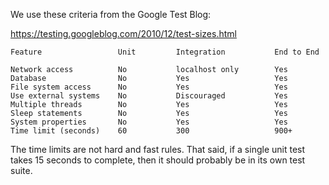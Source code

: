 
We use these criteria from the Google Test Blog:

https://testing.googleblog.com/2010/12/test-sizes.html

    Feature                 Unit         Integration           End to End

    Network access          No           localhost only        Yes
    Database                No           Yes                   Yes
    File system access      No           Yes                   Yes
    Use external systems    No           Discouraged           Yes
    Multiple threads        No           Yes                   Yes
    Sleep statements        No           Yes                   Yes
    System properties       No           Yes                   Yes
    Time limit (seconds)    60           300                   900+

The time limits are not hard and fast rules. That said, if a single unit test takes 15 seconds to complete, then it should probably be in its own test suite.

